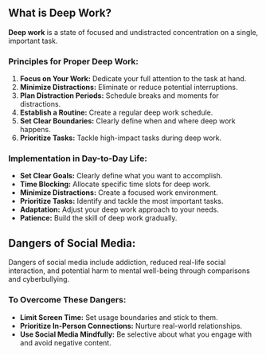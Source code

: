 ## What is Deep Work?

**Deep work** is a state of focused and undistracted concentration on a single, important task.

### Principles for Proper Deep Work:

1. **Focus on Your Work:** Dedicate your full attention to the task at hand.
2. **Minimize Distractions:** Eliminate or reduce potential interruptions.
3. **Plan Distraction Periods:** Schedule breaks and moments for distractions.
4. **Establish a Routine:** Create a regular deep work schedule.
5. **Set Clear Boundaries:** Clearly define when and where deep work happens.
6. **Prioritize Tasks:** Tackle high-impact tasks during deep work.

### Implementation in Day-to-Day Life:

- **Set Clear Goals:** Clearly define what you want to accomplish.
- **Time Blocking:** Allocate specific time slots for deep work.
- **Minimize Distractions:** Create a focused work environment.
- **Prioritize Tasks:** Identify and tackle the most important tasks.
- **Adaptation:** Adjust your deep work approach to your needs.
- **Patience:** Build the skill of deep work gradually.

## Dangers of Social Media:

Dangers of social media include addiction, reduced real-life social interaction, and potential harm to mental well-being through comparisons and cyberbullying.

### To Overcome These Dangers:

- **Limit Screen Time:** Set usage boundaries and stick to them.
- **Prioritize In-Person Connections:** Nurture real-world relationships.
- **Use Social Media Mindfully:** Be selective about what you engage with and avoid negative content.
